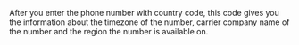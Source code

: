 After you enter the phone number with country code, this code gives you the information about the timezone of the number, 
carrier company name of the number and the region the number is available on.
